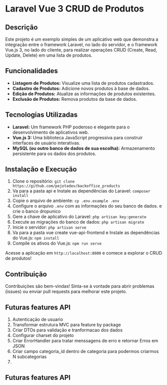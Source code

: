 # Laravel Vue 3 CRUD de Produtos

## Descrição

Este projeto é um exemplo simples de um aplicativo web que demonstra a integração entre o framework Laravel, no lado do servidor, e o framework Vue.js 3, no lado do cliente, para realizar operações CRUD (Create, Read, Update, Delete) em uma lista de produtos.

## Funcionalidades

- **Listagem de Produtos:** Visualize uma lista de produtos cadastrados.
- **Cadastro de Produtos:** Adicione novos produtos à base de dados.
- **Edição de Produtos:** Atualize as informações de produtos existentes.
- **Exclusão de Produtos:** Remova produtos da base de dados.

## Tecnologias Utilizadas

- **Laravel:** Um framework PHP poderoso e elegante para o desenvolvimento de aplicativos web.
- **Vue.js 3:** Uma biblioteca JavaScript progressiva para construir interfaces de usuário interativas.
- **MySQL (ou outro banco de dados de sua escolha):** Armazenamento persistente para os dados dos produtos.

## Instalação e Execução

1. Clone o repositório: `git clone https://github.com/pejotadev/backoffice_products`
2. Va para a pasta api e Instale as dependências do Laravel: `composer install`
3. Copie o arquivo de ambiente: `cp .env.example .env`
4. Configure o arquivo `.env` com as informações do seu banco de dados. e crie o banco dropunico
5. Gere a chave de aplicativo do Laravel: `php artisan key:generate`
6. Execute as migrações do banco de dados: `php artisan migrate`
7. Inicie o servidor: `php artisan serve`
8. Va para a pasta vue create vue-api-frontend e Instale as dependências do Vue.js: `npm install` 
9. Compile os ativos do Vue.js: `npm run serve`

Acesse a aplicação em `http://localhost:8000` e comece a explorar o CRUD de produtos!

## Contribuição

Contribuições são bem-vindas! Sinta-se à vontade para abrir problemas (issues) ou enviar pull requests para melhorar este projeto.

## Futuras features API

1. Autenticaçāo de usuario
2. Transformar estrutura MVC para feature by package
3. Criar DTOs para validaçāo e tranformacao dos dados
4. Configurar charset do projeto
5. Criar ErrorHandler para tratar menssagens de erro e retornar Erros em JSON
6. Criar campo categoria_id dentro de categoria para podermos criarmos N subcategorias
7.

## Futuras features API
